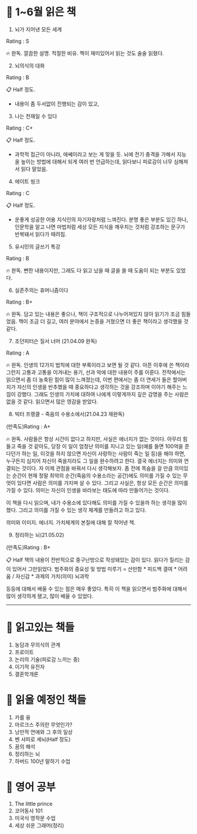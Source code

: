 # 📌 1~6월 읽은 책

1. 뇌가 지어낸 모든 세계

Rating : S

🔥 완독.
깔끔한 설명. 적절한 비유. 책이 재미있어서 읽는 것도 술술 읽혔다.

2. 뇌의식의 대화

Rating : B

📋 Half 정도.
* 내용이 좀 두서없이 진행되는 감이 있고, 

3. 나는 천재일 수 있다

Rating : C+

📋 Half 정도.
* 과학적 접근이 아니라, 에쎄이라고 보는 게 맞을 듯. 뇌에 전기 충격을 가해서 지능을 높이는 방법에 대해서 되게 여러 번 언급하는데, 읽다보니 피로감이 너무 심해져서 읽다 말았음.

4. 에이트 씽크

Rating : C

📋 Half 정도.
* 운좋게 성공한 어용 지식인의 자기자랑처럼 느껴진다. 분명 좋은 부분도 있긴 하나, 인문학을 알고 나면 마법처럼 세상 모든 지식을 깨우치는 것처럼 강조하는 문구가 반복돼서 읽다가 때려침.

5. 유시민의 글쓰기 특강

Rating : B

🔥 완독.
뻔한 내용이지만, 그래도 다 읽고 났을 때 글을 쓸 때 도움이 되는 부분도 있었다.

6. 실존주의는 휴머니즘이다

Rating : B+

🔥 완독.
담고 있는 내용은 좋으나, 책이 구조적으로 나누어져있지 않아 읽기가 조금 힘들었음.
책이 조금 더 길고, 여러 분야에서 논증을 거쳤으면 더 좋은 책이라고 생각했을 것 같다.

7. 조던피터슨 질서 너머 (21.04.09 완독)

Rating : A

🔥 완독.
인생의 12가지 법칙에 대한 부록이라고 보면 될 것 같다. 아픈 이후에 쓴 책이라 그런지 고통과 고통을 이겨내는 용기, 선과 악에 대한 내용이 주를 이룬다. 전작에서는 읽으면서 좀 더 농축된 힘이 많이 느껴졌는데, 이번 편에서는 좀 더 연세가 들은 할아버지가 자신의 인생을 반추했을 때 중요하다고 생각하는 것을 강조하며 이야기 해주는 느낌이 강했다.
그래도 인생의 가치에 대하여 나에게 이렇게까지 깊은 감명을 주는 사람은 없을 것 같다. 읽으면서 많은 영감을 받았다.

8. 빅터 프랭클 - 죽음의 수용소에서(21.04.23 재완독)

(만족도)Rating : A+

🔥 완독.
사람들은 항상 시간이 없다고 하지만, 사실은 에너지가 없는 것이다. 아무리 힘들고 죽을 것 같아도, 당장 이 일이 엄청난 의미를 지니고 있는 일(예를 들면 100억을 준다던가 하는 일, 이것을 하지 않으면 자신이 사랑하는 사람이 죽는 일 등)을 해야 하면, 누구든지 심지어 자신이 죽을지라도 그 일을 완수하려고 한다. 결국 에너지는 의미와 연결되는 것이다. 자 이제 관점을 바꿔서 다시 생각해보자. 좀 전에 목숨을 걸 만큼 의미있는 순간이 현재 정말 최악의 순간(죽음의 수용소라는 공간)에도 의미를 가질 수 있는 무엇이 있다면 사람은 의미를 가지며 살 수 있다. 그리고 사실은, 항상 모든 순간은 의미를 가질 수 있다. 의미는 자신이 인생을 바라보는 태도에 따라 만들어가는 것이다. 

이 책을 다시 읽으며, 내가 수용소에 있다해도 의미를 가질 수 있을까 하는 생각을 많이 했다. 그리고 의미를 가질 수 있는 생각 체계를 만들려고 하고 있다.

의미와 이미지. 에너지. 가치체계의 본질에 대해 잘 적어낸 책.

9. 정리하는 뇌(21.05.02)

(만족도)Rating : B+

📋 Half
책의 내용이 전반적으로 중구난방으로 작성돼있는 감이 있다. 읽다가 질리는 감이 있어서 그만읽었다.
범주화의 중요성 및 방법
미루기 = 산만함 * 피드백 결여 * 어려움 / 자신감 * 과제의 가치(의미)
뇌과학

등등에 대해서 배울 수 있는 점은 매우 좋았다.
특히 이 책을 읽으면서 범주화에 대해서 많이 생각하게 됐고, 많이 배울 수 있었다.

___

# 📌 읽고있는 책들

1. 농담과 무의식의 관계
2. 프로이트
3. 논리의 기술(피로감 느끼는 중)
4. 이기적 유전자
5. 결혼학개론

# 📌 읽을 예정인 책들

1. 카를 융
2. 마르크스 주의란 무엇인가?
3. 낭만적 연애와 그 후의 일상
4. 벤 샤피로 세뇌(Half 정도)
5. 꿈의 해석
6. 정리하는 뇌
7. 하버드 100년 말하기 수업

# 📌 영어 공부

1. The little prince
2. 코어동사 101
3. 미국식 영작문 수업
4. 세상 쉬운 그래머(정리)
